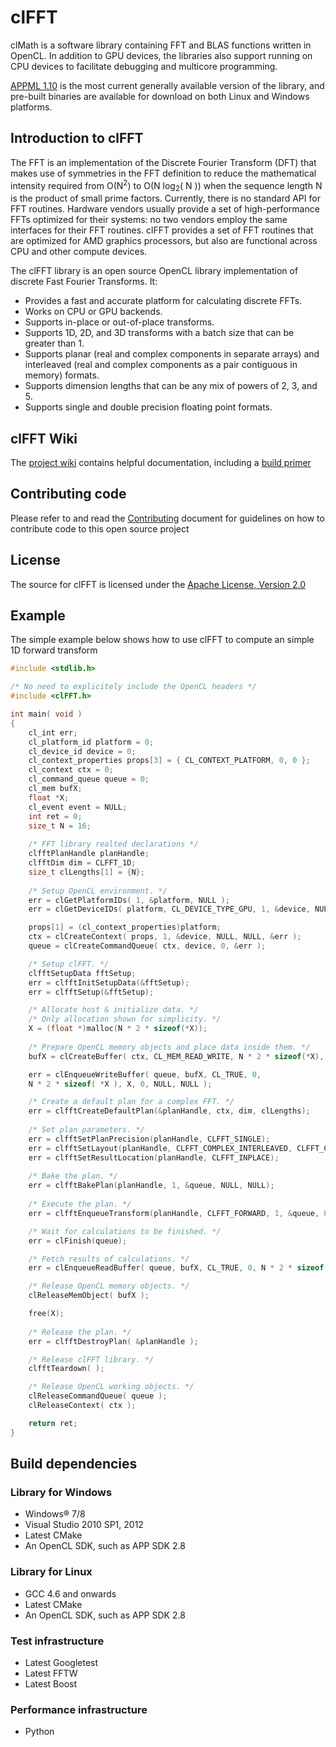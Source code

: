 clFFT
=====

clMath is a software library containing FFT and BLAS functions written in OpenCL. In addition to GPU devices, the libraries also support running on CPU devices to facilitate debugging and multicore programming.

<a href="http://developer.amd.com/tools-and-sdks/heterogeneous-computing/amd-accelerated-parallel-processing-math-libraries/">APPML 1.10</a> is the most current generally available version of the library, and pre-built binaries are available for download on both Linux and Windows platforms.

## Introduction to clFFT

The FFT is an implementation of the Discrete Fourier Transform (DFT) that makes use of symmetries in the FFT definition to reduce the mathematical intensity required from O(N<sup>2</sup>) to O(N log<sub>2</sub>( N )) when the sequence length N is the product of small prime factors. Currently, there is no standard API for FFT routines. Hardware vendors usually provide a set of high-performance FFTs optimized for their systems: no two vendors employ the same interfaces for their FFT routines. clFFT provides a set of FFT routines that are optimized for AMD graphics processors, but also are functional across CPU and other compute devices.

The clFFT library is an open source OpenCL library implementation of discrete Fast Fourier Transforms. It:

* Provides a fast and accurate platform for calculating discrete FFTs. 
* Works on CPU or GPU backends. 
* Supports in-place or out-of-place transforms. 
* Supports 1D, 2D, and 3D transforms with a batch size that can be greater than 1. 
* Supports planar (real and complex components in separate arrays) and interleaved (real and complex components as a pair contiguous in memory) formats. 
* Supports dimension lengths that can be any mix of powers of 2, 3, and 5. 
* Supports single and double precision floating point formats.

## clFFT Wiki
The [project wiki](https://github.com/kknox/clFFT/wiki) contains helpful documentation, including a [build primer](https://github.com/kknox/clFFT/wiki/Build)

## Contributing code
Please refer to and read the [Contributing](CONTRIBUTING.md) document for guidelines on how to contribute code to this open source project

## License
The source for clFFT is licensed under the [Apache License, Version 2.0]( http://www.apache.org/licenses/LICENSE-2.0 )

## Example
The simple example below shows how to use clFFT to compute an simple 1D forward transform

```c
#include <stdlib.h>

/* No need to explicitely include the OpenCL headers */
#include <clFFT.h>

int main( void )
{
    cl_int err;
    cl_platform_id platform = 0;
    cl_device_id device = 0;
    cl_context_properties props[3] = { CL_CONTEXT_PLATFORM, 0, 0 };
    cl_context ctx = 0;
    cl_command_queue queue = 0;
    cl_mem bufX;
	float *X;
    cl_event event = NULL;
    int ret = 0;
	size_t N = 16;
	
	/* FFT library realted declarations */
	clfftPlanHandle planHandle;
	clfftDim dim = CLFFT_1D;
	size_t clLengths[1] = {N};
                
    /* Setup OpenCL environment. */
    err = clGetPlatformIDs( 1, &platform, NULL );
    err = clGetDeviceIDs( platform, CL_DEVICE_TYPE_GPU, 1, &device, NULL );

    props[1] = (cl_context_properties)platform;
    ctx = clCreateContext( props, 1, &device, NULL, NULL, &err );
    queue = clCreateCommandQueue( ctx, device, 0, &err );

    /* Setup clFFT. */
	clfftSetupData fftSetup;
	err = clfftInitSetupData(&fftSetup);
	err = clfftSetup(&fftSetup);

	/* Allocate host & initialize data. */
	/* Only allocation shown for simplicity. */
	X = (float *)malloc(N * 2 * sizeof(*X));
                
    /* Prepare OpenCL memory objects and place data inside them. */
    bufX = clCreateBuffer( ctx, CL_MEM_READ_WRITE, N * 2 * sizeof(*X), NULL, &err );

    err = clEnqueueWriteBuffer( queue, bufX, CL_TRUE, 0,
	N * 2 * sizeof( *X ), X, 0, NULL, NULL );

	/* Create a default plan for a complex FFT. */
	err = clfftCreateDefaultPlan(&planHandle, ctx, dim, clLengths);
	
	/* Set plan parameters. */
	err = clfftSetPlanPrecision(planHandle, CLFFT_SINGLE);
	err = clfftSetLayout(planHandle, CLFFT_COMPLEX_INTERLEAVED, CLFFT_COMPLEX_INTERLEAVED);
	err = clfftSetResultLocation(planHandle, CLFFT_INPLACE);
                                
    /* Bake the plan. */
	err = clfftBakePlan(planHandle, 1, &queue, NULL, NULL);
	
	/* Execute the plan. */
	err = clfftEnqueueTransform(planHandle, CLFFT_FORWARD, 1, &queue, 0, NULL, NULL, &bufX, NULL, NULL);

	/* Wait for calculations to be finished. */
	err = clFinish(queue);

	/* Fetch results of calculations. */
	err = clEnqueueReadBuffer( queue, bufX, CL_TRUE, 0, N * 2 * sizeof( *X ), X, 0, NULL, NULL );

    /* Release OpenCL memory objects. */
    clReleaseMemObject( bufX );

	free(X);
	
	/* Release the plan. */
	err = clfftDestroyPlan( &planHandle );

    /* Release clFFT library. */
    clfftTeardown( );

    /* Release OpenCL working objects. */
    clReleaseCommandQueue( queue );
    clReleaseContext( ctx );

    return ret;
}
```

## Build dependencies
### Library for Windows
*  Windows® 7/8
*  Visual Studio 2010 SP1, 2012
*  Latest CMake
*  An OpenCL SDK, such as APP SDK 2.8

### Library for Linux
*  GCC 4.6 and onwards
*  Latest CMake
*  An OpenCL SDK, such as APP SDK 2.8

### Test infrastructure
* Latest Googletest
* Latest FFTW 
* Latest Boost

### Performance infrastructure
* Python